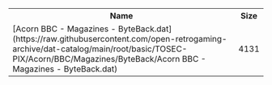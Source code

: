 <table>
<tr><th>Name</th><th>Size</th></tr>
<tr><td>
[Acorn BBC - Magazines - ByteBack.dat](https://raw.githubusercontent.com/open-retrogaming-archive/dat-catalog/main/root/basic/TOSEC-PIX/Acorn/BBC/Magazines/ByteBack/Acorn BBC - Magazines - ByteBack.dat)
</td><td>4131</td></tr>
</table>
